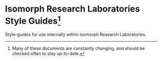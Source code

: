 # Isomorph Research Laboratories Style Guides[^1]
Style-guides for use internally within Isomorph Research Laboratories.

[^1]: Many of these documents are constantly changing, and should be checked often to stay up-to-date.
